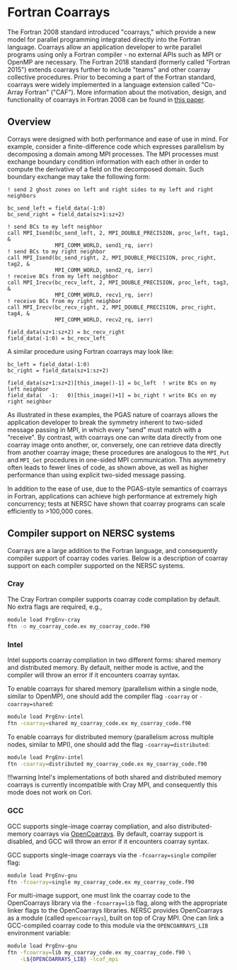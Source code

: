 # Fortran Coarrays

The Fortran 2008 standard introduced "coarrays," which provide a new model for
parallel programming integrated directly into the Fortran language. Coarrays
allow an application developer to write parallel programs using only a Fortran
compiler - no external APIs such as MPI or OpenMP are necessary. The Fortran
2018 standard (formerly called "Fortran 2015") extends coarrays further to
include "teams" and other coarray collective procedures. Prior to becoming a
part of the Fortran standard, coarrays were widely implemented in a language
extension called "Co-Array Fortran" ("CAF"). More information about the
motivation, design, and functionality of coarrays in Fortran 2008 can be found
in [this paper](https://wg5-fortran.org/N1801-N1850/N1824.pdf).

## Overview

Corrays were designed with both performance and ease of use in mind. For
example, consider a finite-difference code which expresses parallelism by
decomposing a domain among MPI processes. The MPI processes must exchange
boundary condition information with each other in order to compute the
derivative of a field on the decomposed domain. Such boundary exchange may take
the following form:

```Fortran
! send 2 ghost zones on left and right sides to my left and right neighbors

bc_send_left = field_data(-1:0)
bc_send_right = field_data(sz+1:sz+2)

! send BCs to my left neighbor
call MPI_Isend(bc_send_left, 2, MPI_DOUBLE_PRECISION, proc_left, tag1, &
               MPI_COMM_WORLD, send1_rq, ierr)
! send BCs to my right neighbor
call MPI_Isend(bc_send_right, 2, MPI_DOUBLE_PRECISION, proc_right, tag2, &
               MPI_COMM_WORLD, send2_rq, ierr)
! receive BCs from my left neighbor
call MPI_Irecv(bc_recv_left, 2, MPI_DOUBLE_PRECISION, proc_left, tag3, &
               MPI_COMM_WORLD, recv1_rq, ierr)
! receive BCs from my right neighbor
call MPI_Irecv(bc_recv_right, 2, MPI_DOUBLE_PRECISION, proc_right, tag4, &
               MPI_COMM_WORLD, recv2_rq, ierr)

field_data(sz+1:sz+2) = bc_recv_right
field_data(-1:0) = bc_recv_left
```

A similar procedure using Fortran coarrays may look like:

```Fortran
bc_left = field_data(-1:0)
bc_right = field_data(sz+1:sz+2)

field_data(sz+1:sz+2)[this_image()-1] = bc_left  ! write BCs on my left neighbor
field_data(  -1:   0)[this_image()+1] = bc_right ! write BCs on my right neighbor
```

As illustrated in these examples, the PGAS nature of coarrays allows the
application developer to break the symmetry inherent to two-sided message
passing in MPI, in which every "send" must match with a "receive". By contrast,
with coarrays one can write data directly from one coarray image onto another,
or, conversely, one can retrieve data directly from another coarray image;
these procedures are analogous to the `MPI_Put` and `MPI_Get` procedures in
one-sided MPI communication. This asymmetry often leads to fewer lines of code,
as shown above, as well as higher performance than using explicit two-sided
message passing.

In addition to the ease of use, due to the PGAS-style semantics of coarrays in
Fortran, applications can achieve high performance at extremely high
concurrency; tests at NERSC have shown that coarray programs can scale
efficiently to >100,000 cores.

## Compiler support on NERSC systems

Coarrays are a large addition to the Fortran language, and consequently
compiler support of coarray codes varies. Below is a description of coarray
support on each compiler supported on the NERSC systems.

### Cray

The Cray Fortran compiler supports coarray code compilation by default. No
extra flags are required, e.g.,

```bash
module load PrgEnv-cray
ftn -o my_coarray_code.ex my_coarray_code.f90
```

### Intel

Intel supports coarray compliation in two different forms: shared memory and
distributed memory. By default, neither mode is active, and the compiler will
throw an error if it encounters coarray syntax.

To enable coarrays for shared memory (parallelism within a single node, similar
to OpenMP), one should add the compiler flag `-coarray` or `-coarray=shared`:

```bash
module load PrgEnv-intel
ftn -coarray=shared my_coarray_code.ex my_coarray_code.f90
```

To enable coarrays for distributed memory (parallelism across multiple nodes,
similar to MPI), one should add the flag `-coarray=distributed`:

```bash
module load PrgEnv-intel
ftn -coarray=distributed my_coarray_code.ex my_coarray_code.f90
```

!!!warning
    Intel's implementations of both shared and distributed memory coarrays is
    currently incompatible with Cray MPI, and consequently this mode does not
    work on Cori.

### GCC

GCC supports single-image coarray compliation, and also distributed-memory
coarrays via [OpenCoarrays](http://www.opencoarrays.org/). By default, coarray
support is disabled, and GCC will throw an error if it encounters coarray
syntax.

GCC supports single-image coarrays via the `-fcoarray=single` compiler flag:
```bash
module load PrgEnv-gnu
ftn -fcoarray=single my_coarray_code.ex my_coarray_code.f90
```

For multi-image support, one must link the coarray code to the OpenCoarrays
library via the `-fcoarray=lib` flag, along with the appropriate linker flags
to the OpenCoarrays libraries. NERSC provides OpenCoarrays as a module (called
`opencoarrays`), built on top of Cray MPI. One can link a GCC-compiled coarray
code to this module via the `OPENCOARRAYS_LIB` environment variable:
```bash
module load PrgEnv-gnu
ftn -fcoarray=lib my_coarray_code.ex my_coarray_code.f90 \
    -L${OPENCOARRAYS_LIB} -lcaf_mpi
```

